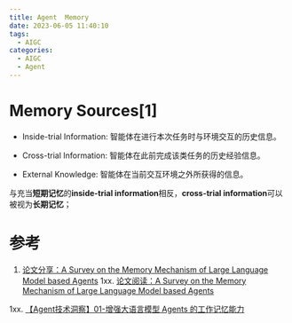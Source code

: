 ```yaml
---
title: Agent  Memory
date: 2023-06-05 11:40:10
tags:
  - AIGC
categories: 
  - AIGC
  - Agent  
---
```


<p></p>
<!-- more -->


# Memory Sources[1]
+ Inside-trial Information: 智能体在进行本次任务时与环境交互的历史信息。

+ Cross-trial Information: 智能体在此前完成该类任务的历史经验信息。

+ External Knowledge: 智能体在当前交互环境之外所获得的信息。

与充当**短期记忆**的**inside-trial information**相反，**cross-trial information**可以被视为**长期记忆**；

# 参考
1. [论文分享：A Survey on the Memory Mechanism of Large Language Model based Agents](https://zhuanlan.zhihu.com/p/696745373)
1xx. [论文阅读：A Survey on the Memory Mechanism of Large Language Model based Agents](https://blog.csdn.net/DLparkour/article/details/138506437)

1xx. [【Agent技术洞察】01-增强大语言模型 Agents 的工作记忆能力](https://zhuanlan.zhihu.com/p/696105075)